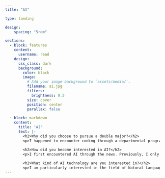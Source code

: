 ```yaml
---
title: "AI"

type: landing

design:
    spacing: "5rem"

sections:
  - block: features
    content:
      username: read
    design:
      css_class: dark
      background: 
        color: black
        image:
          # Add your image background to `assets/media/`.
          filename: ai.jpg
          filters:
            brightness: 0.5
          size: cover
          position: center
          parallax: false

  - block: markdown
    content:
      title: 'AI'
      text: |-
        <h2>Why did you choose to pursue a double major?</h2>
        <p>I happened to encounter coding through a departmental program, and it perfectly suited my personality. I really enjoyed the process of creating something new. That's why I decided to pursue a double major in computer science.</p>

        <h2>How did you become interested in AI?</h2> 
        <p>I first encountered AI through the news. Previously, I only worked on assignments using Python and C++, but after gaining interest in AI, I started studying machine learning and deep learning.</p> 
        
        <h2>What kind of AI technology are you interested in?</h2> 
        <p>I am particularly interested in the field of Natural Language Processing (NLP) within deep learning. ChatGPT is also a great example of a technology where NLP is applied, and I was very impressed by its ability to learn on its own and make predictions about the future.</p> 
---
```

